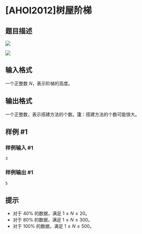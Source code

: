 # [AHOI2012]树屋阶梯

## 题目描述

 ![](https://cdn.luogu.com.cn/upload/pic/1630.png) 

 ![](https://cdn.luogu.com.cn/upload/pic/1631.png) 



## 输入格式

一个正整数 $N$，表示阶梯的高度。


## 输出格式

一个正整数，表示搭建方法的个数。**注**：搭建方法的个数可能很大。


## 样例 #1

### 样例输入 #1
```
3
```

### 样例输出 #1

```
5
```

## 提示

- 对于 $40\%$ 的数据，满足 $1\le N\le 20$。
- 对于 $80\%$ 的数据，满足 $1\le N\le 300$。
- 对于 $100\%$ 的数据，满足 $1\le N\le 500$。

